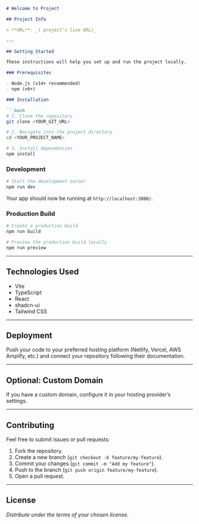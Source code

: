 ````markdown
# Welcome to Project

## Project Info

> **URL**: _( project’s live URL)_

---

## Getting Started

These instructions will help you set up and run the project locally.

### Prerequisites

- Node.js (v14+ recommended)  
- npm (v6+)

### Installation

```bash
# 1. Clone the repository
git clone <YOUR_GIT_URL>

# 2. Navigate into the project directory
cd <YOUR_PROJECT_NAME>

# 3. Install dependencies
npm install
````

### Development

```bash
# Start the development server
npm run dev
```

Your app should now be running at `http://localhost:3000/`.

### Production Build

```bash
# Create a production build
npm run build

# Preview the production build locally
npm run preview
```

---

## Technologies Used

* Vite
* TypeScript
* React
* shadcn-ui
* Tailwind CSS

---

## Deployment

Push your code to your preferred hosting platform (Netlify, Vercel, AWS Amplify, etc.) and connect your repository following their documentation.

---

## Optional: Custom Domain

If you have a custom domain, configure it in your hosting provider’s settings.

---

## Contributing

Feel free to submit issues or pull requests:

1. Fork the repository.
2. Create a new branch (`git checkout -b feature/my-feature`).
3. Commit your changes (`git commit -m "Add my feature"`).
4. Push to the branch (`git push origin feature/my-feature`).
5. Open a pull request.

---

## License

*Distribute under the terms of your chosen license.*

```
```
